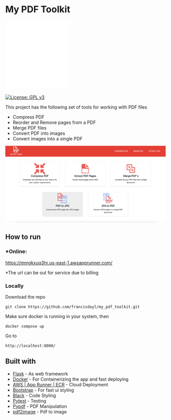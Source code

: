 # My PDF Toolkit
<img src="static/assets/pdf_toolkit.png" width="200"/>

[![License: GPL v3](https://img.shields.io/badge/License-GPLv3-blue.svg)](https://www.gnu.org/licenses/gpl-3.0)

This project has the following set of tools for working with PDF files

* Compress PDF
* Reorder and Remove pages from a PDF
* Merge PDF files
* Convert PDF into images
* Convert images into a single PDF

<img src="static/assets/capture.png" width="600"/>

## How to run

### *Online: 
https://mmgkxuq3hr.us-east-1.awsapprunner.com/ 

*The url can be out for service due to billing

### Locally

Download the repo
```
git clone https://github.com/francisdayl/my_pdf_toolkit.git
```
Make sure docker is running in your system, then

```
docker compose up
```

Go to

```
http://localhost:8000/
```

## Built with


- [Flask](https://flask.palletsprojects.com/en/3.0.x/) - As web framework
- [Docker](https://www.docker.com/) - For Containerizing the app and fast deploying
- [AWS | App Runner | ECR](https://aws.amazon.com/apprunner/) - Cloud Deployment
- [Bootstrap](https://getbootstrap.com/) - For fast ui styling
- [Black](https://pypi.org/project/black/) - Code Styling
- [Pytest](https://docs.pytest.org/en/stable/) - Testing
- [Pypdf](https://pypi.org/project/pypdf/) - PDF Manipulation
- [pdf2image](https://pypi.org/project/pdf2image/) - Pdf to image